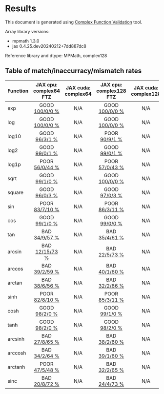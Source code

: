 
# Results

This document is generated using [Complex Function Validation](https://github.com/pearu/complex_function_validation) tool.

Array library versions:
- mpmath 1.3.0
- jax 0.4.25.dev20240212+7dd887dc8

Reference library and dtype: MPMath, complex128

## Table of match/inaccurracy/mismatch rates

 | Function | JAX cpu: complex64 FTZ | JAX cuda: complex64 | JAX cpu: complex128 FTZ | JAX cuda: complex128 | 
 | :---- | :----: | :----: | :----: | :----: | 
 | exp | GOOD [100/0/0 %](data/exp_MPMath_complex128_cpu_versus_JAX_complex64_cpu.txt) | N/A | GOOD [100/0/0 %](data/exp_MPMath_complex128_cpu_versus_JAX_complex128_cpu.txt) | N/A | 
 | log | GOOD [100/0/0 %](data/log_MPMath_complex128_cpu_versus_JAX_complex64_cpu.txt) | N/A | GOOD [100/0/0 %](data/log_MPMath_complex128_cpu_versus_JAX_complex128_cpu.txt) | N/A | 
 | log10 | GOOD [96/3/1 %](data/log10_MPMath_complex128_cpu_versus_JAX_complex64_cpu.txt) | N/A | POOR [90/9/1 %](data/log10_MPMath_complex128_cpu_versus_JAX_complex128_cpu.txt) | N/A | 
 | log2 | GOOD [99/0/1 %](data/log2_MPMath_complex128_cpu_versus_JAX_complex64_cpu.txt) | N/A | GOOD [99/0/1 %](data/log2_MPMath_complex128_cpu_versus_JAX_complex128_cpu.txt) | N/A | 
 | log1p | POOR [56/0/44 %](data/log1p_MPMath_complex128_cpu_versus_JAX_complex64_cpu.txt) | N/A | POOR [57/0/43 %](data/log1p_MPMath_complex128_cpu_versus_JAX_complex128_cpu.txt) | N/A | 
 | sqrt | GOOD [99/1/0 %](data/sqrt_MPMath_complex128_cpu_versus_JAX_complex64_cpu.txt) | N/A | GOOD [100/0/0 %](data/sqrt_MPMath_complex128_cpu_versus_JAX_complex128_cpu.txt) | N/A | 
 | square | GOOD [96/0/3 %](data/square_MPMath_complex128_cpu_versus_JAX_complex64_cpu.txt) | N/A | GOOD [97/0/3 %](data/square_MPMath_complex128_cpu_versus_JAX_complex128_cpu.txt) | N/A | 
 | sin | POOR [83/7/10 %](data/sin_MPMath_complex128_cpu_versus_JAX_complex64_cpu.txt) | N/A | POOR [86/3/11 %](data/sin_MPMath_complex128_cpu_versus_JAX_complex128_cpu.txt) | N/A | 
 | cos | GOOD [99/1/0 %](data/cos_MPMath_complex128_cpu_versus_JAX_complex64_cpu.txt) | N/A | GOOD [99/0/0 %](data/cos_MPMath_complex128_cpu_versus_JAX_complex128_cpu.txt) | N/A | 
 | tan | BAD [34/9/57 %](data/tan_MPMath_complex128_cpu_versus_JAX_complex64_cpu.txt) | N/A | BAD [35/4/61 %](data/tan_MPMath_complex128_cpu_versus_JAX_complex128_cpu.txt) | N/A | 
 | arcsin | BAD [12/15/73 %](data/arcsin_MPMath_complex128_cpu_versus_JAX_complex64_cpu.txt) | N/A | BAD [22/5/73 %](data/arcsin_MPMath_complex128_cpu_versus_JAX_complex128_cpu.txt) | N/A | 
 | arccos | BAD [39/2/59 %](data/arccos_MPMath_complex128_cpu_versus_JAX_complex64_cpu.txt) | N/A | BAD [40/1/60 %](data/arccos_MPMath_complex128_cpu_versus_JAX_complex128_cpu.txt) | N/A | 
 | arctan | BAD [38/6/56 %](data/arctan_MPMath_complex128_cpu_versus_JAX_complex64_cpu.txt) | N/A | BAD [32/2/66 %](data/arctan_MPMath_complex128_cpu_versus_JAX_complex128_cpu.txt) | N/A | 
 | sinh | POOR [82/8/10 %](data/sinh_MPMath_complex128_cpu_versus_JAX_complex64_cpu.txt) | N/A | POOR [85/3/11 %](data/sinh_MPMath_complex128_cpu_versus_JAX_complex128_cpu.txt) | N/A | 
 | cosh | GOOD [98/2/0 %](data/cosh_MPMath_complex128_cpu_versus_JAX_complex64_cpu.txt) | N/A | GOOD [99/1/0 %](data/cosh_MPMath_complex128_cpu_versus_JAX_complex128_cpu.txt) | N/A | 
 | tanh | GOOD [98/2/0 %](data/tanh_MPMath_complex128_cpu_versus_JAX_complex64_cpu.txt) | N/A | GOOD [98/2/0 %](data/tanh_MPMath_complex128_cpu_versus_JAX_complex128_cpu.txt) | N/A | 
 | arcsinh | BAD [27/8/65 %](data/arcsinh_MPMath_complex128_cpu_versus_JAX_complex64_cpu.txt) | N/A | BAD [38/2/60 %](data/arcsinh_MPMath_complex128_cpu_versus_JAX_complex128_cpu.txt) | N/A | 
 | arccosh | BAD [34/2/64 %](data/arccosh_MPMath_complex128_cpu_versus_JAX_complex64_cpu.txt) | N/A | BAD [39/1/60 %](data/arccosh_MPMath_complex128_cpu_versus_JAX_complex128_cpu.txt) | N/A | 
 | arctanh | POOR [47/5/48 %](data/arctanh_MPMath_complex128_cpu_versus_JAX_complex64_cpu.txt) | N/A | BAD [32/2/65 %](data/arctanh_MPMath_complex128_cpu_versus_JAX_complex128_cpu.txt) | N/A | 
 | sinc | BAD [20/8/72 %](data/sinc_MPMath_complex128_cpu_versus_JAX_complex64_cpu.txt) | N/A | BAD [24/4/73 %](data/sinc_MPMath_complex128_cpu_versus_JAX_complex128_cpu.txt) | N/A | 
